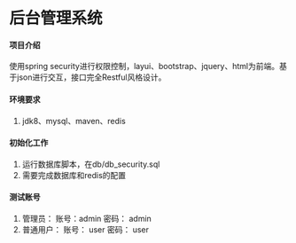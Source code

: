 # 后台管理系统
#### 项目介绍
使用spring security进行权限控制，layui、bootstrap、jquery、html为前端。基于json进行交互，接口完全Restful风格设计。

#### 环境要求
1. jdk8、mysql、maven、redis

#### 初始化工作
1. 运行数据库脚本，在db/db_security.sql
2. 需要完成数据库和redis的配置

#### 测试账号
1. 管理员： 账号：admin 密码： admin
2. 普通用户： 账号： user 密码： user

